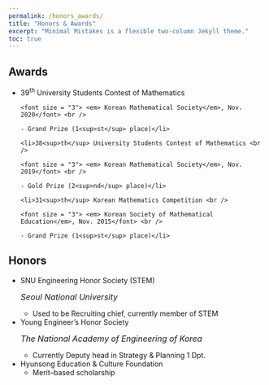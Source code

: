 ```yaml
---
permalink: /honors_awards/
title: "Honors & Awards"
excerpt: "Minimal Mistakes is a flexible two-column Jekyll theme."
toc: true
---
```


## Awards

<ul>
	<li>39<sup>th</sup> University Students Contest of Mathematics <br />
	
	<font size = "3"> <em> Korean Mathematical Society</em>, Nov. 2020</font> <br />

	- Grand Prize (1<sup>st</sup> place)</li>

	<li>38<sup>th</sup> University Students Contest of Mathematics <br />
	
	<font size = "3"> <em> Korean Mathematical Society</em>, Nov. 2019</font> <br />
	
	- Gold Prize (2<sup>nd</sup> place)</li>

	<li>31<sup>th</sup> Korean Mathematics Competition <br />
	
	<font size = "3"> <em> Korean Society of Mathematical Education</em>, Nov. 2015</font> <br />
	
	- Grand Prize (1<sup>st</sup> place)</li>
	
</ul>

## Honors

<ul>
 <li>SNU Engineering Honor Society (STEM) <br />
 
 <em><font size = "3"> Seoul National University </font></em><br />
 
- Used to be Recruiting chief, currently member of STEM</li>

 <li>Young Engineer’s Honor Society <br />
 
<em><font size = "3"> The National Academy of Engineering of Korea </font></em><br />
 
- Currently Deputy head in Strategy & Planning 1 Dpt. </li>

 <li>Hyunsong Education & Culture Foundation <br />
 
- Merit–based scholarship </li>

</ul>


